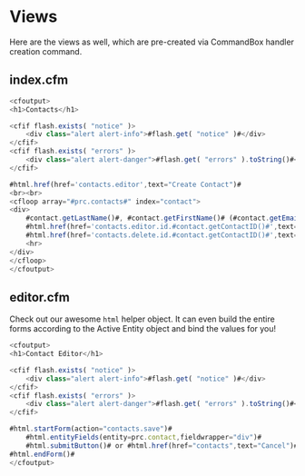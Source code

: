 # Views

Here are the views as well, which are pre-created via CommandBox handler creation command.

## index.cfm

```javascript
<cfoutput>
<h1>Contacts</h1>

<cfif flash.exists( "notice" )>
    <div class="alert alert-info">#flash.get( "notice" )#</div>
</cfif>
<cfif flash.exists( "errors" )>
    <div class="alert alert-danger">#flash.get( "errors" ).toString()#</div>
</cfif>

#html.href(href='contacts.editor',text="Create Contact")#
<br><br>
<cfloop array="#prc.contacts#" index="contact">
<div>
    #contact.getLastName()#, #contact.getFirstName()# (#contact.getEmail()#)<br/>
    #html.href(href='contacts.editor.id.#contact.getContactID()#',text="[ Edit ]")#
    #html.href(href='contacts.delete.id.#contact.getContactID()#',text="[ Delete ]",onclick="return confirm('Really Delete?')")#
    <hr>
</div>
</cfloop>
</cfoutput>
```

## editor.cfm

Check out our awesome `html` helper object. It can even build the entire forms according to the Active Entity object and bind the values for you!

```javascript
<cfoutput>
<h1>Contact Editor</h1>

<cfif flash.exists( "notice" )>
    <div class="alert alert-info">#flash.get( "notice" )#</div>
</cfif>
<cfif flash.exists( "errors" )>
    <div class="alert alert-danger">#flash.get( "errors" ).toString()#</div>
</cfif>

#html.startForm(action="contacts.save")#
    #html.entityFields(entity=prc.contact,fieldwrapper="div")#
    #html.submitButton()# or #html.href(href="contacts",text="Cancel")#
#html.endForm()#
</cfoutput>
```
